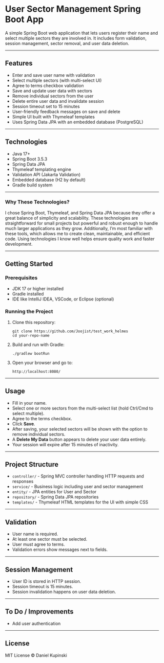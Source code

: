 

# User Sector Management Spring Boot App

A simple Spring Boot web application that lets users register their name and select multiple sectors they are involved in. It includes form validation, session management, sector removal, and user data deletion.

---

## Features

* Enter and save user name with validation
* Select multiple sectors (with multi-select UI)
* Agree to terms checkbox validation
* Save and update user data with sectors
* Remove individual sectors from the user
* Delete entire user data and invalidate session
* Session timeout set to 15 minutes
* User-friendly feedback messages on save and delete
* Simple UI built with Thymeleaf templates
* Uses Spring Data JPA with an embedded database (PostgreSQL)

---

## Technologies

* Java 17+
* Spring Boot 3.5.3
* Spring Data JPA
* Thymeleaf templating engine
* Validation API (Jakarta Validation)
* Embedded database (H2 by default)
* Gradle build system

---

### Why These Technologies?

I chose Spring Boot, Thymeleaf, and Spring Data JPA because they offer a great balance of simplicity and scalability. These technologies are straightforward for small projects but powerful and robust enough to handle much larger applications as they grow. Additionally, I’m most familiar with these tools, which allows me to create clean, maintainable, and efficient code. Using technologies I know well helps ensure quality work and faster development.

---

## Getting Started

### Prerequisites

* JDK 17 or higher installed
* Gradle installed
* IDE like IntelliJ IDEA, VSCode, or Eclipse (optional)

### Running the Project

1. Clone this repository:

   ```
   git clone https://github.com/Joojist/test_work_helmes
   cd your-repo-name
   ```

2. Build and run with Gradle:

   ```
   ./gradlew bootRun
   ```

3. Open your browser and go to:

   ```
   http://localhost:8080/
   ```

---

## Usage

* Fill in your name.
* Select one or more sectors from the multi-select list (hold Ctrl/Cmd to select multiple).
* Agree to the terms checkbox.
* Click **Save**.
* After saving, your selected sectors will be shown with the option to remove individual sectors.
* A **Delete My Data** button appears to delete your user data entirely.
* Your session will expire after 15 minutes of inactivity.

---

## Project Structure

* `controller/` - Spring MVC controller handling HTTP requests and responses
* `service/` - Business logic including user and sector management
* `entity/` - JPA entities for User and Sector
* `repository/` - Spring Data JPA repositories
* `templates/` - Thymeleaf HTML templates for the UI with simple CSS

---

## Validation

* User name is required.
* At least one sector must be selected.
* User must agree to terms.
* Validation errors show messages next to fields.

---

## Session Management

* User ID is stored in HTTP session.
* Session timeout is 15 minutes.
* Session invalidation happens on user data deletion.

---

## To Do / Improvements

* Add user authentication

---

## License

MIT License © Daniel Kupinski
